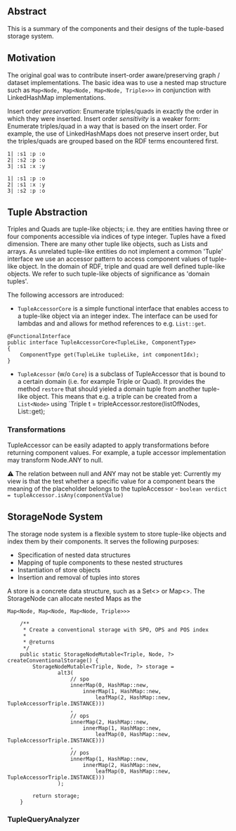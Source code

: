 ## Abstract

This is a summary of the components and their designs of the tuple-based storage system.

## Motivation

The original goal was to contribute insert-order aware/preserving graph / dataset implementations.
The basic idea was to use a nested map structure such as `Map<Node, Map<Node, Map<Node, Triple>>>` in conjunction with LinkedHashMap implementations.


Insert order *preservation*: Enumerate triples/quads in exactly the order in which they were inserted.
Insert order *sensitivity* is a weaker form: Enumerate triples/quad in a way that is based on the insert order.
For example, the use of LinkedHashMaps does not preserve insert order, but the triples/quads are grouped based on the RDF terms encountered first.
```
1| :s1 :p :o
2| :s2 :p :o
3| :s1 :x :y
```

```
1| :s1 :p :o
2| :s1 :x :y
3| :s2 :p :o
```


## Tuple Abstraction

Triples and Quads are tuple-like objects; i.e. they are entities having three or four components accessible via indices of type integer.
Tuples have a fixed dimension.
There are many other tuple like objects, such as Lists and arrays.
As unrelated tuple-like entities do not implement a common 'Tuple' interface we use an accessor pattern to access component values of tuple-like object.
In the domain of RDF, triple and quad are well defined tuple-like objects. We refer to such tuple-like objects of significance as 'domain tuples'.

The following accessors are introduced:

* `TupleAccessorCore` is a simple functional interface that enables access to a tuple-like object via an integer index. The interface can be used for lambdas and
and allows for method references to e.g. `List::get`.
```
@FunctionalInterface
public interface TupleAccessorCore<TupleLike, ComponentType>
{
    ComponentType get(TupleLike tupleLike, int componentIdx);
}
```

* `TupleAcessor` (w/o `Core`) is a subclass of TupleAccessor that is bound to a certain domain (i.e. for example Triple or Quad).
It provides the method `restore` that should yieled a domain tuple from another tuple-like object. This means that e.g. a triple can be created from a `List<Node>`
using `Triple t = tripleAccessor.restore(listOfNodes, List::get);


### Transformations
TupleAccessor can be easily adapted to apply transformations before returning component values. For example, a tuple accessor implementation may transform Node.ANY to null.


:warning: The relation between null and ANY may not be stable yet: Currently my view is that the test whether a specific value for a component
bears the meaning of the placeholder belongs to the
tupleAccessor - `boolean verdict = tupleAccessor.isAny(componentValue)`


## StorageNode System

The storage node system is a flexible system to store tuple-like objects and index them by their components.
It serves the following purposes:
* Specification of nested data structures
* Mapping of tuple components to these nested structures
* Instantiation of store objects
* Insertion and removal of tuples into stores


A store is a concrete data structure, such as a Set<> or Map<>.
The StorageNode can allocate nested Maps as the 


`Map<Node, Map<Node, Map<Node, Triple>>>`


```
    /**
     * Create a conventional storage with SPO, OPS and POS index
     *
     * @returns
     */
    public static StorageNodeMutable<Triple, Node, ?> createConventionalStorage() {
        StorageNodeMutable<Triple, Node, ?> storage =
                alt3(
                    // spo
                    innerMap(0, HashMap::new,
                        innerMap(1, HashMap::new,
                            leafMap(2, HashMap::new, TupleAccessorTriple.INSTANCE)))
                    ,
                    // ops
                    innerMap(2, HashMap::new,
                        innerMap(1, HashMap::new,
                            leafMap(0, HashMap::new, TupleAccessorTriple.INSTANCE)))
                    ,
                    // pos
                    innerMap(1, HashMap::new,
                        innerMap(2, HashMap::new,
                            leafMap(0, HashMap::new, TupleAccessorTriple.INSTANCE)))
                );

        return storage;
    }
```




### TupleQueryAnalyzer





